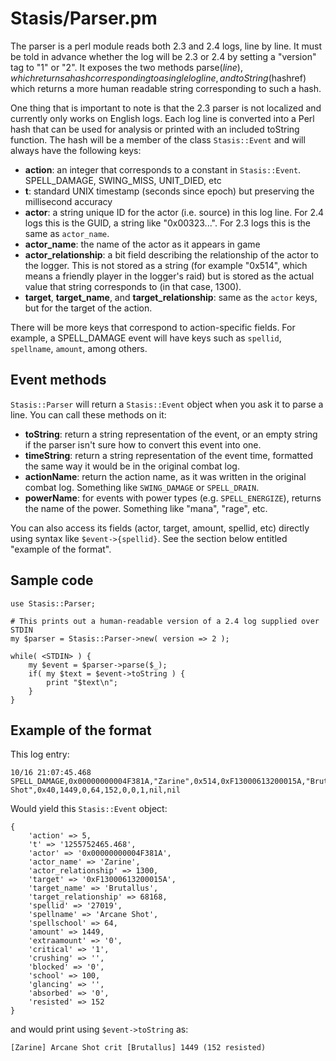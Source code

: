# Stasis/Parser.pm #

The parser is a perl module reads both 2.3 and 2.4 logs, line by line. It must be told in advance whether the log will be 2.3 or 2.4 by setting a "version" tag to "1" or "2". It exposes the two methods parse($line), which returns a hash corresponding to a single log line, and toString($hashref) which returns a more human readable string corresponding to such a hash.

One thing that is important to note is that the 2.3 parser is not localized and currently only works on English logs. Each log line is converted into a Perl hash that can be used for analysis or printed with an included toString function. The hash will be a member of the class `Stasis::Event` and will always have the following keys:

  * **action**: an integer that corresponds to a constant in `Stasis::Event`. SPELL\_DAMAGE, SWING\_MISS, UNIT\_DIED, etc
  * **t**: standard UNIX timestamp (seconds since epoch) but preserving the millisecond accuracy
  * **actor**: a string unique ID for the actor (i.e. source) in this log line. For 2.4 logs this is the GUID, a string like "0x00323...". For 2.3 logs this is the same as `actor_name`.
  * **actor\_name**: the name of the actor as it appears in game
  * **actor\_relationship**: a bit field describing the relationship of the actor to the logger. This is not stored as a string (for example "0x514", which means a friendly player in the logger's raid) but is stored as the actual value that string corresponds to (in that case, 1300).
  * **target**, **target\_name**, and **target\_relationship**: same as the `actor` keys, but for the target of the action.

There will be more keys that correspond to action-specific fields. For example, a SPELL\_DAMAGE event will have keys such as `spellid`, `spellname`, `amount`, among others.

## Event methods ##

`Stasis::Parser` will return a `Stasis::Event` object when you ask it to parse a line. You can call these methods on it:

  * **toString**: return a string representation of the event, or an empty string if the parser isn't sure how to convert this event into one.
  * **timeString**: return a string representation of the event time, formatted the same way it would be in the original combat log.
  * **actionName**: return the action name, as it was written in the original combat log. Something like `SWING_DAMAGE` or `SPELL_DRAIN`.
  * **powerName**: for events with power types (e.g. `SPELL_ENERGIZE`), returns the name of the power. Something like "mana", "rage", etc.

You can also access its fields (actor, target, amount, spellid, etc) directly using syntax like `$event->{spellid}`. See the section below entitled "example of the format".

## Sample code ##

```
use Stasis::Parser;

# This prints out a human-readable version of a 2.4 log supplied over STDIN
my $parser = Stasis::Parser->new( version => 2 );

while( <STDIN> ) {
    my $event = $parser->parse($_);
    if( my $text = $event->toString ) {
        print "$text\n";
    }
}
```

## Example of the format ##
This log entry:
```
10/16 21:07:45.468  SPELL_DAMAGE,0x00000000004F381A,"Zarine",0x514,0xF13000613200015A,"Brutallus",0x10a48,27019,"Arcane Shot",0x40,1449,0,64,152,0,0,1,nil,nil
```


Would yield this `Stasis::Event` object:

```
{
    'action' => 5,
    't' => '1255752465.468',
    'actor' => '0x00000000004F381A',
    'actor_name' => 'Zarine',
    'actor_relationship' => 1300,
    'target' => '0xF13000613200015A',
    'target_name' => 'Brutallus',
    'target_relationship' => 68168,
    'spellid' => '27019',
    'spellname' => 'Arcane Shot',
    'spellschool' => 64,
    'amount' => 1449,
    'extraamount' => '0',
    'critical' => '1',
    'crushing' => '',
    'blocked' => '0',
    'school' => 100,
    'glancing' => '',
    'absorbed' => '0',
    'resisted' => 152
}
```


and would print using `$event->toString` as:

```
[Zarine] Arcane Shot crit [Brutallus] 1449 (152 resisted)
```